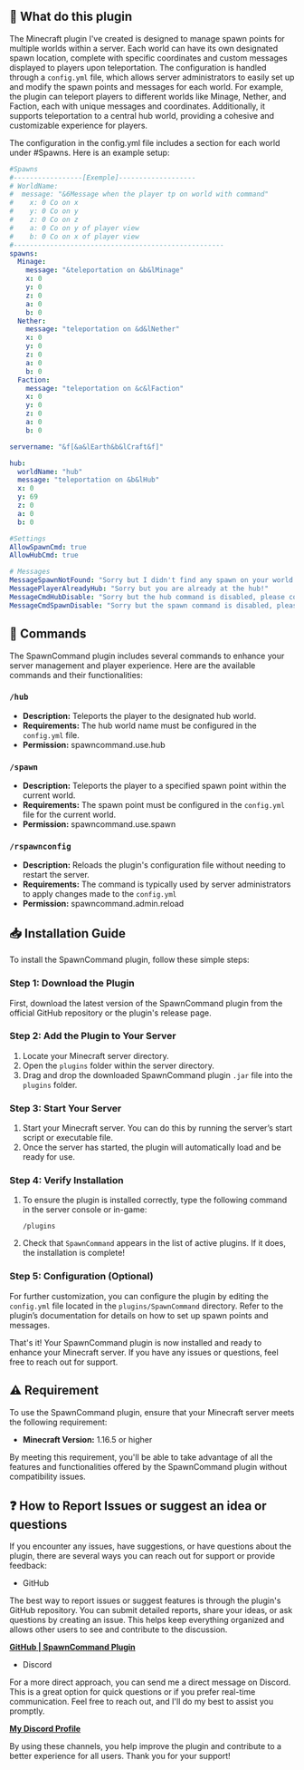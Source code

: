 
## 🐛 **What do this plugin**
The Minecraft plugin I've created is designed to manage spawn points for multiple worlds within a server. Each world can have its own designated spawn location, complete with specific coordinates and custom messages displayed to players upon teleportation. The configuration is handled through a ```config.yml``` file, which allows server administrators to easily set up and modify the spawn points and messages for each world. For example, the plugin can teleport players to different worlds like Minage, Nether, and Faction, each with unique messages and coordinates. Additionally, it supports teleportation to a central hub world, providing a cohesive and customizable experience for players.

The configuration in the config.yml file includes a section for each world under #Spawns. Here is an example setup:
```yml
#Spawns
#-----------------[Exemple]-------------------
# WorldName: 
#  message: "&6Message when the player tp on world with command"
#    x: 0 Co on x
#    y: 0 Co on y
#    z: 0 Co on z
#    a: 0 Co on y of player view
#    b: 0 Co on x of player view
#----------------------------------------------------
spawns:
  Minage:
    message: "&teleportation on &b&lMinage"
    x: 0
    y: 0
    z: 0
    a: 0
    b: 0
  Nether:
    message: "teleportation on &d&lNether"
    x: 0
    y: 0
    z: 0
    a: 0
    b: 0
  Faction:
    message: "teleportation on &c&lFaction"
    x: 0
    y: 0
    z: 0
    a: 0
    b: 0

servername: "&f[&a&lEarth&b&lCraft&f]"

hub:
  worldName: "hub"
  message: "teleportation on &b&lHub"
  x: 0
  y: 69
  z: 0
  a: 0
  b: 0

#Settings
AllowSpawnCmd: true
AllowHubCmd: true

# Messages
MessageSpawnNotFound: "Sorry but I didn't find any spawn on your world!"
MessagePlayerAlreadyHub: "Sorry but you are already at the hub!"
MessageCmdHubDisable: "Sorry but the hub command is disabled, please configure this file"
MessageCmdSpawnDisable: "Sorry but the spawn command is disabled, please configure this file"
```

## 🤖 **Commands**

The SpawnCommand plugin includes several commands to enhance your server management and player experience. Here are the available commands and their functionalities:

### `/hub`

- **Description:** Teleports the player to the designated hub world.
- **Requirements:** The hub world name must be configured in the `config.yml` file.
- **Permission:** spawncommand.use.hub

### `/spawn`

- **Description:** Teleports the player to a specified spawn point within the current world.
- **Requirements:** The spawn point must be configured in the `config.yml` file for the current world.
- **Permission:** spawncommand.use.spawn

### `/rspawnconfig`

- **Description:** Reloads the plugin's configuration file without needing to restart the server.
- **Requirements:** The command is typically used by server administrators to apply changes made to the `config.yml`
- **Permission:** spawncommand.admin.reload
  
## 📥 **Installation Guide**

To install the SpawnCommand plugin, follow these simple steps:

### Step 1: Download the Plugin

First, download the latest version of the SpawnCommand plugin from the official GitHub repository or the plugin's release page.

### Step 2: Add the Plugin to Your Server

1. Locate your Minecraft server directory.
2. Open the `plugins` folder within the server directory.
3. Drag and drop the downloaded SpawnCommand plugin `.jar` file into the `plugins` folder.

### Step 3: Start Your Server

1. Start your Minecraft server. You can do this by running the server’s start script or executable file.
2. Once the server has started, the plugin will automatically load and be ready for use.

### Step 4: Verify Installation

1. To ensure the plugin is installed correctly, type the following command in the server console or in-game:
   ```
   /plugins
   ```
2. Check that `SpawnCommand` appears in the list of active plugins. If it does, the installation is complete!

### Step 5: Configuration (Optional)

For further customization, you can configure the plugin by editing the `config.yml` file located in the `plugins/SpawnCommand` directory. Refer to the plugin’s documentation for details on how to set up spawn points and messages.

That's it! Your SpawnCommand plugin is now installed and ready to enhance your Minecraft server. If you have any issues or questions, feel free to reach out for support.

## ⚠️ **Requirement**

To use the SpawnCommand plugin, ensure that your Minecraft server meets the following requirement:

- **Minecraft Version:** 1.16.5 or higher

By meeting this requirement, you'll be able to take advantage of all the features and functionalities offered by the SpawnCommand plugin without compatibility issues.

## ❓ **How to Report Issues or suggest an idea or questions**

If you encounter any issues, have suggestions, or have questions about the plugin, there are several ways you can reach out for support or provide feedback:

 * GitHub

The best way to report issues or suggest features is through the plugin's GitHub repository. You can submit detailed reports, share your ideas, or ask questions by creating an issue. This helps keep everything organized and allows other users to see and contribute to the discussion.

__[GitHub | SpawnCommand Plugin](https://github.com/Roby360/SpawnCommand/issues)__

 * Discord

For a more direct approach, you can send me a direct message on Discord. This is a great option for quick questions or if you prefer real-time communication. Feel free to reach out, and I'll do my best to assist you promptly.

__[My Discord Profile](https://discord.com/users/789802191149989908)__

By using these channels, you help improve the plugin and contribute to a better experience for all users. Thank you for your support!
